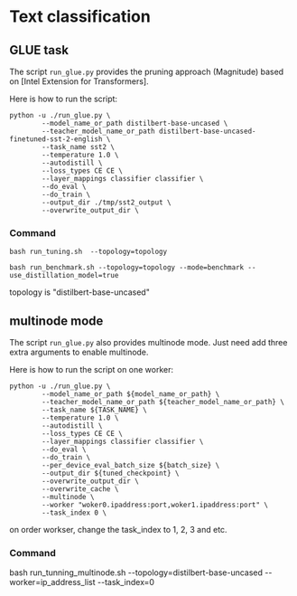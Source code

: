 # Text classification

## GLUE task

The script `run_glue.py` provides the pruning approach (Magnitude) based on [Intel Extension for Transformers].

Here is how to run the script:
 
```
python -u ./run_glue.py \
        --model_name_or_path distilbert-base-uncased \
        --teacher_model_name_or_path distilbert-base-uncased-finetuned-sst-2-english \
        --task_name sst2 \
        --temperature 1.0 \
        --autodistill \
        --loss_types CE CE \
        --layer_mappings classifier classifier \
        --do_eval \
        --do_train \
        --output_dir ./tmp/sst2_output \
        --overwrite_output_dir \
```

### Command

```
bash run_tuning.sh  --topology=topology
```

```
bash run_benchmark.sh --topology=topology --mode=benchmark --use_distillation_model=true
```
topology is "distilbert-base-uncased"

## multinode mode

The script `run_glue.py` also provides multinode mode. Just need add three extra arguments to enable multinode.

Here is how to run the script on one worker:
```
python -u ./run_glue.py \
        --model_name_or_path ${model_name_or_path} \
        --teacher_model_name_or_path ${teacher_model_name_or_path} \
        --task_name ${TASK_NAME} \
        --temperature 1.0 \
        --autodistill \
        --loss_types CE CE \
        --layer_mappings classifier classifier \
        --do_eval \
        --do_train \
        --per_device_eval_batch_size ${batch_size} \
        --output_dir ${tuned_checkpoint} \
        --overwrite_output_dir \
        --overwrite_cache \
        --multinode \
        --worker "woker0.ipaddress:port,woker1.ipaddress:port" \
        --task_index 0 \
```
on order workser, change the task_index to 1, 2, 3 and etc.

### Command
bash run_tunning_multinode.sh  --topology=distilbert-base-uncased --worker=ip_address_list --task_index=0